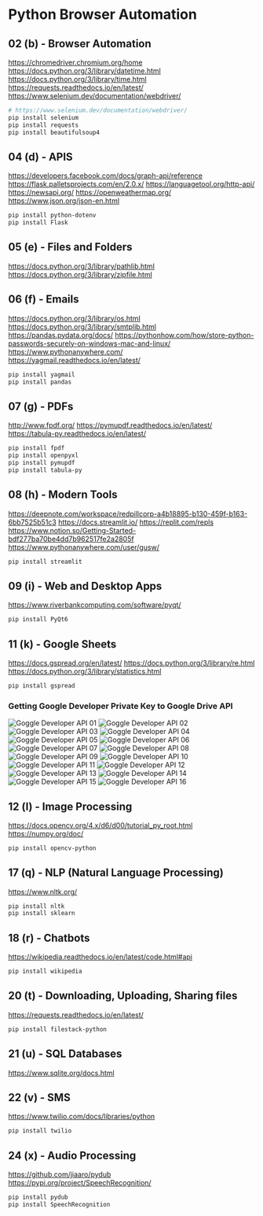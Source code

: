 # Python Browser Automation

## 02 (b) - Browser Automation

<https://chromedriver.chromium.org/home>
<https://docs.python.org/3/library/datetime.html>
<https://docs.python.org/3/library/time.html>
<https://requests.readthedocs.io/en/latest/>
<https://www.selenium.dev/documentation/webdriver/>

```bash
# https://www.selenium.dev/documentation/webdriver/
pip install selenium
pip install requests
pip install beautifulsoup4
```

## 04 (d) - APIS

<https://developers.facebook.com/docs/graph-api/reference>
<https://flask.palletsprojects.com/en/2.0.x/>
<https://languagetool.org/http-api/>
<https://newsapi.org/>
<https://openweathermap.org/>
<https://www.json.org/json-en.html>

```bash
pip install python-dotenv
pip install Flask
```

## 05 (e) - Files and Folders

<https://docs.python.org/3/library/pathlib.html>
<https://docs.python.org/3/library/zipfile.html>

## 06 (f) - Emails

<https://docs.python.org/3/library/os.html>
<https://docs.python.org/3/library/smtplib.html>
<https://pandas.pydata.org/docs/>
<https://pythonhow.com/how/store-python-passwords-securely-on-windows-mac-and-linux/>
<https://www.pythonanywhere.com/>
<https://yagmail.readthedocs.io/en/latest/>

```bash
pip install yagmail
pip install pandas
```

## 07 (g) - PDFs

<http://www.fpdf.org/>
<https://pymupdf.readthedocs.io/en/latest/>
<https://tabula-py.readthedocs.io/en/latest/>

```bash
pip install fpdf
pip install openpyxl
pip install pymupdf
pip install tabula-py
```

## 08 (h) - Modern Tools

<https://deepnote.com/workspace/redpillcorp-a4b18895-b130-459f-b163-6bb7525b51c3>
<https://docs.streamlit.io/>
<https://replit.com/repls>
<https://www.notion.so/Getting-Started-bdf277ba70be4dd7b962517fe2a2805f>
<https://www.pythonanywhere.com/user/gusw/>

```bash
pip install streamlit
```

## 09 (i) - Web and Desktop Apps

<https://www.riverbankcomputing.com/software/pyqt/>

```bash
pip install PyQt6
```

## 11 (k) - Google Sheets

<https://docs.gspread.org/en/latest/>
<https://docs.python.org/3/library/re.html>
<https://docs.python.org/3/library/statistics.html>

```bash
pip install gspread
```

### Getting Google Developer Private Key to Google Drive API

![Goggle Developer API 01](k_google_sheets/images/google-console-01.png)
![Goggle Developer API 02](k_google_sheets/images/google-console-02.png)
![Goggle Developer API 03](k_google_sheets/images/google-console-03.png)
![Goggle Developer API 04](k_google_sheets/images/google-console-04.png)
![Goggle Developer API 05](k_google_sheets/images/google-console-05.png)
![Goggle Developer API 06](k_google_sheets/images/google-console-06.png)
![Goggle Developer API 07](k_google_sheets/images/google-console-07.png)
![Goggle Developer API 08](k_google_sheets/images/google-console-08.png)
![Goggle Developer API 09](k_google_sheets/images/google-console-09.png)
![Goggle Developer API 10](k_google_sheets/images/google-console-10.png)
![Goggle Developer API 11](k_google_sheets/images/google-console-11.png)
![Goggle Developer API 12](k_google_sheets/images/google-console-12.png)
![Goggle Developer API 13](k_google_sheets/images/google-console-13.png)
![Goggle Developer API 14](k_google_sheets/images/google-console-14.png)
![Goggle Developer API 15](k_google_sheets/images/google-console-15.png)
![Goggle Developer API 16](k_google_sheets/images/google-console-16.png)

## 12 (l) - Image Processing

<https://docs.opencv.org/4.x/d6/d00/tutorial_py_root.html>
<https://numpy.org/doc/>

```bash
pip install opencv-python
```

## 17 (q) - NLP (Natural Language Processing)

<https://www.nltk.org/>

```bash
pip install nltk
pip install sklearn
```

## 18 (r) - Chatbots

<https://wikipedia.readthedocs.io/en/latest/code.html#api>

```bash
pip install wikipedia
```

## 20 (t) - Downloading, Uploading, Sharing files

<https://requests.readthedocs.io/en/latest/>

```bash
pip install filestack-python
```

## 21 (u) - SQL Databases

<https://www.sqlite.org/docs.html>

## 22 (v) - SMS

<https://www.twilio.com/docs/libraries/python>

```bash
pip install twilio
```

## 24 (x) - Audio Processing

<https://github.com/jiaaro/pydub>
<https://pypi.org/project/SpeechRecognition/>

```bash
pip install pydub
pip install SpeechRecognition
```
